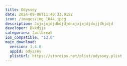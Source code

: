 ```yaml
---
title: Odyssey
date: 2024-09-06T11:49:33.915Z
icon: /images/img_1044.jpeg
description: Jxjxjxjdjdkdjdjdnxjxjxjdjdxjjđkjdjd
developer: Dkkđjjs
categories: Jailbreak
ios_compatible: "13.0"
main_download:
  version: 1.4.0
  appId: odyssey
  plistUrl: https://storeios.net/plist/odyssey.plist
---
```

